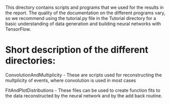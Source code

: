This directory contains scripts and programs that we used for the results in the report.
The quality of the documentation on the different programs vary, so we recommend using the tutorial.py file in the Tutorial
directory for a basic understanding of data generation and building neural networks with TensorFlow.

# Short description of the different directories:
 
ConvolutionAndMultiplicity - These are scripts used for reconstructing the multplicity of events, where convolution is used in most
                             cases

FitAndPlotDistributions - These files can be used to create function fits to the data reconstructed by the neural network and
                          by the add back routine.

